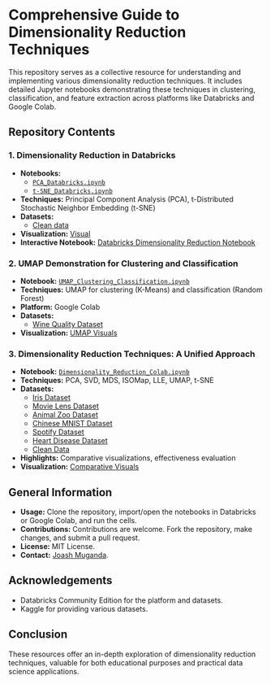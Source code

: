 # Comprehensive Guide to Dimensionality Reduction Techniques

This repository serves as a collective resource for understanding and implementing various dimensionality reduction techniques. It includes detailed Jupyter notebooks demonstrating these techniques in clustering, classification, and feature extraction across platforms like Databricks and Google Colab.

## Repository Contents

### 1. Dimensionality Reduction in Databricks
- **Notebooks:** 
  - [`PCA_Databricks.ipynb`](link-to-PCA-notebook)
  - [`t-SNE_Databricks.ipynb`](link-to-t-SNE-notebook)
- **Techniques:** Principal Component Analysis (PCA), t-Distributed Stochastic Neighbor Embedding (t-SNE)
- **Datasets:**
  - [Clean data](https://www.kaggle.com/datasets/rizwan777/cleandata)
- **Visualization:** [Visual](https://github.com/joash-muganda/SJSU-FA23-CMPE-255-Data-Mining/blob/main/Dimensionality_reduction_assignment/artifacts/t-SNE_databricks.png)
- **Interactive Notebook:** [Databricks Dimensionality Reduction Notebook](https://databricks-prod-cloudfront.cloud.databricks.com/public/4027ec902e239c93eaaa8714f173bcfc/4892408861297746/1055676025481244/6128243937076302/latest.html)

### 2. UMAP Demonstration for Clustering and Classification
- **Notebook:** [`UMAP_Clustering_Classification.ipynb`](link-to-UMAP-notebook)
- **Techniques:** UMAP for clustering (K-Means) and classification (Random Forest)
- **Platform:** Google Colab
- **Datasets:**
  - [Wine Quality Dataset](https://www.kaggle.com/datasets/stephanierodriguezz/wineqt)
- **Visualization:** [UMAP Visuals](https://github.com/joash-muganda/SJSU-FA23-CMPE-255-Data-Mining/blob/main/Dimensionality_reduction_assignment/UMAP%20Screenshots.pdf)

### 3. Dimensionality Reduction Techniques: A Unified Approach
- **Notebook:** [`Dimensionality_Reduction_Colab.ipynb`](link-to-Unified-Approach-notebook)
- **Techniques:** PCA, SVD, MDS, ISOMap, LLE, UMAP, t-SNE
- **Datasets:** 
  - [Iris Dataset](https://www.kaggle.com/datasets/himanshunakrani/iris-dataset)
  - [Movie Lens Dataset](https://www.kaggle.com/datasets/shubhammehta21/movie-lens-small-latest-dataset)
  - [Animal Zoo Dataset](https://www.kaggle.com/datasets/sweedendataset/dataset-classification-animal-zoo)
  - [Chinese MNIST Dataset](https://www.kaggle.com/datasets/gpreda/chinese-mnist/discussion/244823)
  - [Spotify Dataset](https://www.kaggle.com/datasets/geomack/spotifyclassification)
  - [Heart Disease Dataset](https://www.kaggle.com/datasets/cherngs/heart-disease-cleveland-uci)
  - [Clean Data](https://www.kaggle.com/datasets/rizwan777/cleandata)
- **Highlights:** Comparative visualizations, effectiveness evaluation
- **Visualization:** [Comparative Visuals](https://github.com/joash-muganda/SJSU-FA23-CMPE-255-Data-Mining/tree/main/Dimensionality_reduction_assignment/artifacts)

## General Information

- **Usage:** Clone the repository, import/open the notebooks in Databricks or Google Colab, and run the cells.
- **Contributions:** Contributions are welcome. Fork the repository, make changes, and submit a pull request.
- **License:** MIT License.
- **Contact:** [Joash Muganda](mailto:your.email@example.com).

## Acknowledgements

- Databricks Community Edition for the platform and datasets.
- Kaggle for providing various datasets.

## Conclusion

These resources offer an in-depth exploration of dimensionality reduction techniques, valuable for both educational purposes and practical data science applications.
